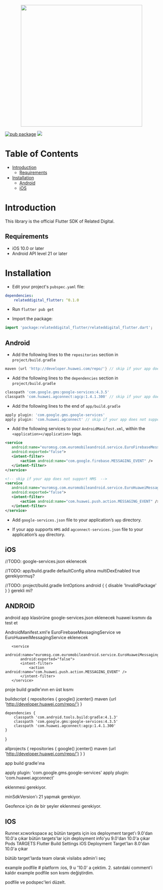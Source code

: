 <p align="center">
  <img src="https://www.relateddigital.com/i/assets/rd-2019/images/svg/related-digital-logo.svg" width="400px;"/>
</p>

[![pub package](https://img.shields.io/pub/v/relateddigital_flutter.svg)](https://pub.dartlang.org/packages/relateddigital_flutter)
<a href="https://github.com/relateddigital/relateddigital-flutter/releases">
    <img src="https://img.shields.io/github/release/CleverTap/clevertap-flutter.svg" />
</a>

# Table of Contents

- [Introduction](#Introduction)
    - [Requirements](#Requirements)
- [Installation](#Installation)
    - [Android](#Android)
    - [iOS](#iOS)




# Introduction

This library is the official Flutter SDK of Related Digital.


## Requirements

- iOS 10.0 or later
- Android API level 21 or later




# Installation

- Edit your project's `pubspec.yaml` file:

```yaml
dependencies:
    relateddigital_flutter: ^0.1.0
```
- Run `flutter pub get`

- Import the package:

```dart
import 'package:relateddigital_flutter/relateddigital_flutter.dart';
```


## Android

- Add the following lines to the `repositories` section in `project/build.gradle`

```gradle
maven {url 'http://developer.huawei.com/repo/'} // skip if your app does not support HMS
```

- Add the following lines to the `dependencies` section in `project/build.gradle`

```gradle
classpath 'com.google.gms:google-services:4.3.5'
classpath 'com.huawei.agconnect:agcp:1.4.1.300' // skip if your app does not support HMS
```

- Add the following lines to the end of `app/build.gradle`

```gradle
apply plugin: 'com.google.gms.google-services'
apply plugin: 'com.huawei.agconnect' // skip if your app does not support HMS
```

- Add the following services to your `AndroidManifest.xml`, within the `<application></application>` tags.

```xml
<service
   android:name="euromsg.com.euromobileandroid.service.EuroFirebaseMessagingService"
   android:exported="false">
   <intent-filter>
       <action android:name="com.google.firebase.MESSAGING_EVENT" />
   </intent-filter>
</service>

<!-- skip if your app does not support HMS  -->
<service
   android:name="euromsg.com.euromobileandroid.service.EuroHuaweiMessagingService"
   android:exported="false">
   <intent-filter>
       <action android:name="com.huawei.push.action.MESSAGING_EVENT" />
   </intent-filter>
</service>
```

- Add `google-services.json` file to your application’s `app` directory.

- If your app supports `HMS` add `agconnect-services.json` file to your application’s `app` directory.


## iOS







//TODO: google-services.json eklenecek

//TODO: app/build.gradle defaultConfig altına  multiDexEnabled true gerekiyormuş?

//TODO: project/build.gradle lintOptions android { { disable 'InvalidPackage' } } gerekli mi?















## ANDROID

android app klasörüne google-services.json eklenecek
huawei kısmını da test et

AndroidManifest.xml'e EuroFirebaseMessagingService ve EuroHuaweiMessagingService eklenecek

<service
           android:name="euromsg.com.euromobileandroid.service.EuroFirebaseMessagingService"
           android:exported="false">
           <intent-filter>
               <action android:name="com.google.firebase.MESSAGING_EVENT" />
           </intent-filter>
       </service>

       <service
           android:name="euromsg.com.euromobileandroid.service.EuroHuaweiMessagingService"
           android:exported="false">
           <intent-filter>
               <action android:name="com.huawei.push.action.MESSAGING_EVENT" />
           </intent-filter>
       </service>



proje build gradle'ının en üst kısmı

buildscript {
    repositories {
        google()
        jcenter()
        maven {url 'http://developer.huawei.com/repo/'}
    }

    dependencies {
        classpath 'com.android.tools.build:gradle:4.1.3'
        classpath 'com.google.gms:google-services:4.3.5'
        classpath 'com.huawei.agconnect:agcp:1.4.1.300'
    }
}

allprojects {
    repositories {
        google()
        jcenter()
        maven {url 'http://developer.huawei.com/repo/'}
    }
}








app build gradle'ına

apply plugin: 'com.google.gms.google-services'
apply plugin: 'com.huawei.agconnect'

eklenmesi gerekiyor.

minSdkVersion'ı 21 yapmak gerekiyor.


Geofence için de bir şeyler eklenmesi gerekiyor.







## IOS

Runner.xcworkspace aç
bütün targets için ios deployment target'ı 9.0'dan 10.0'a çıkar
bütün targets'lar için deployment info'yu 9.0'dan 10.0'a çıkar
Pods TARGETS Flutter Build Settings iOS Deployment Target'ları 8.0'dan 10.0'a çıkar

bütüb target'larda team olarak visilabs admin'i seç



example podfile # platform :ios, 9 u '10.0' a çektim.
2. satırdaki comment'i kaldır
example podfile son kısmı değiştirdim.








podfile ve podspec'leri düzelt.











<!---

## relateddigital_flutter



## Getting Started

This project is a starting point for a Flutter
[plug-in package](https://flutter.dev/developing-packages/),
a specialized package that includes platform-specific implementation code for
Android and/or iOS.

For help getting started with Flutter, view our
[online documentation](https://flutter.dev/docs), which offers tutorials,
samples, guidance on mobile development, and a full API reference.

-->